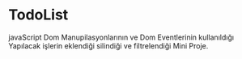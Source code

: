 # TodoList
 javaScript Dom Manupilasyonlarının ve Dom Eventlerinin kullanıldığı Yapılacak işlerin eklendiği silindiği ve filtrelendiği Mini Proje. 
